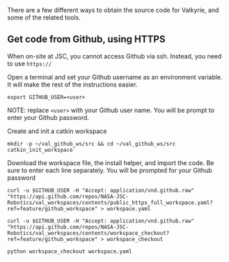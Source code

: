 There are a few different ways to obtain the source code for Valkyrie, and some of the related tools.

## Get code from Github, using HTTPS
When on-site at JSC, you cannot access Github via ssh.  Instead, you need to use `https://`

Open a terminal and set your Github username as an environment variable.  It will make the rest of the instructions easier.

    export GITHUB_USER=<user>

NOTE: replace `<user>` with your Github user name.  You will be prompt to enter your Github password.

Create and init a catkin workspace  

    mkdir -p ~/val_github_ws/src && cd ~/val_github_ws/src
    catkin_init_workspace`

Download the workspace file, the install helper, and import the code.  Be sure to enter each line separately.  You will be prompted for your Github password

    curl -u $GITHUB_USER -H "Accept: application/vnd.github.raw" "https://api.github.com/repos/NASA-JSC-Robotics/val_workspaces/contents/public_https_full_workspace.yaml?ref=feature/github_workspace" > workspace.yaml

    curl -u $GITHUB_USER -H "Accept: application/vnd.github.raw" "https://api.github.com/repos/NASA-JSC-Robotics/val_workspaces/contents/workspace_checkout?ref=feature/github_workspace" > workspace_checkout

    python workspace_checkout workspace.yaml
